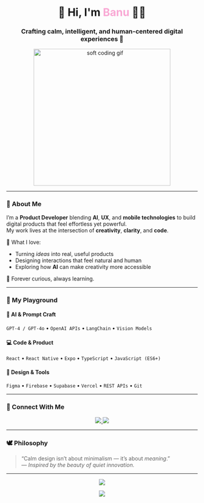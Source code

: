<!-- HEADER -->
<h1 align="center">🌸 Hi, I'm <span style="color:#f9a8d4;">Banu</span> 👩‍💻</h1>
<h3 align="center">Crafting calm, intelligent, and human-centered digital experiences 🪷</h3>

<p align="center">
  <img src="https://media.giphy.com/media/v1.Y2lkPTc5MGI3NjExdGpkaHd3OTg5YWhpZGk4MXlkOGp6dzBhNWwxbXRscnh1cnYxdHNwcCZlcD12MV9naWZzX3NlYXJjaCZjdD1n/M9gbBd9nbDrOTu1Mqx/giphy.gif" width="360" alt="soft coding gif">
</p>

---

### 🌷 About Me

I’m a **Product Developer** blending **AI**, **UX**, and **mobile technologies** to build digital products that feel effortless yet powerful.  
My work lives at the intersection of **creativity**, **clarity**, and **code**.

💭 What I love:
- Turning *ideas* into real, useful products  
- Designing interactions that feel natural and human  
- Exploring how **AI** can make creativity more accessible  

🫶 Forever curious, always learning.

---

### 🧠 My Playground

#### 🤖 AI & Prompt Craft
`GPT-4 / GPT-4o` • `OpenAI APIs` • `LangChain` • `Vision Models`

#### 💻 Code & Product
`React` • `React Native` • `Expo` • `TypeScript` • `JavaScript (ES6+)`

#### 🎨 Design & Tools
`Figma` • `Firebase` • `Supabase` • `Vercel` • `REST APIs` • `Git`

---

### 🌿 Connect With Me

<p align="center">
  <a href="https://www.linkedin.com/in/banuseyhan" target="_blank">
    <img src="https://img.shields.io/badge/LinkedIn-%23b6d7a8?style=for-the-badge&logo=linkedin&logoColor=white" />
  </a>
  <a href="mailto:your.email@example.com">
    <img src="https://img.shields.io/badge/Email-%23f9a8d4?style=for-the-badge&logo=gmail&logoColor=white" />
  </a>
</p>

---

### 🕊️ Philosophy

> “Calm design isn’t about minimalism — it’s about *meaning*.”  
> — *Inspired by the beauty of quiet innovation.*

---

<p align="center">
  <img src="https://readme-typing-svg.demolab.com?font=Quicksand&weight=500&size=22&duration=3500&pause=1200&center=true&vCenter=true&width=600&color=F9A8D4&lines=Designing+for+humans.;Building+with+clarity.;Coding+with+care.">
</p>

<p align="center">
  <img src="https://capsule-render.vercel.app/api?type=waving&color=f9a8d4&height=80&section=footer"/>
</p>
